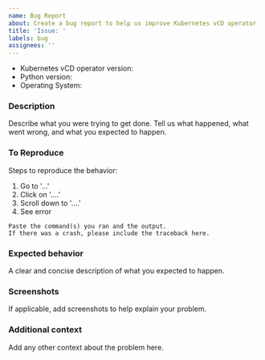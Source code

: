 ```yaml
---
name: Bug Report
about: Create a bug report to help us improve Kubernetes vCD operator
title: 'Issue: '
labels: bug
assignees: ''                                                                                                           
---
```


* Kubernetes vCD operator version:
* Python version:
* Operating System:

### Description

Describe what you were trying to get done.
Tell us what happened, what went wrong, and what you expected to happen.

### To Reproduce

Steps to reproduce the behavior:                                                                                        
1. Go to '...'
2. Click on '....'
3. Scroll down to '....'
4. See error

```
Paste the command(s) you ran and the output.
If there was a crash, please include the traceback here.
```

### Expected behavior
A clear and concise description of what you expected to happen.

### Screenshots
If applicable, add screenshots to help explain your problem.

### Additional context
Add any other context about the problem here.

